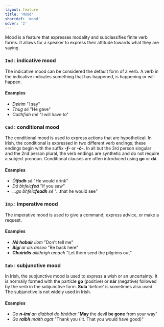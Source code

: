 ```yaml
---
layout: feature
title: 'Mood'
shortdef: 'mood'
udver: '2'
---
```


Mood is a feature that expresses modality and subclassifies finite verb forms. It allows for a speaker to express their attitude towards what they are saying.

### `Ind` : indicative mood

The indicative mood can be considered the default form of a verb. A verb in the indicative indicates something that has happened, is happening or will happen. 

#### Examples

* _Deirim_ "I say"
* _Thug sé_ "He gave"
* _Caithfidh mé_ "I will have to"

### `Cnd` : conditional mood

The conditional mood is used to express actions that are hypothetical. In Irish, the conditional is expressed in two different verb endings; these endings begin with the suffix _<b>-f-</b>_ or _<b>-ó-</b>_. In all but the 3rd person singular and the 2nd person plural, the verb endings are synthetic and do not require a subject pronoun. Conditional clauses are often introduced using <b>go</b> or <b>dá</b>.

#### Examples

* _Ól<b>fadh</b> sé_ "He would drink"
* _Dá bhfeic<b>feá</b>_ "If you saw"
* _...go bhfeic<b>feadh</b> sé_ "...that he would see"

### `Imp` : imperative mood

The imperative mood is used to give a command, express advice, or make a request. 

####  Examples

* _<b>Ná habair</b> liom_ "Don't tell me"
* _<b>Bígí</b> ar ais anseo_ "Be back here"
* _<b>Chuiridís</b> oilithrigh amach_ "Let them send the pilgrims out"

### `Sub` : subjunctive mood

In Irish, the subjunctive mood is used to express a wish or an uncertainty. It is normally formed with the particle <b>go</b> (positive) or <b>nár</b> (negative) followed by the verb in the subjunctive form. <b>Sula</b> 'before' is sometimes also used. The subjunctive is not widely used in Irish.

#### Examples

* _Go <b>n-imí</b> an diabhal do bhóthar_ "<b>May</b> the devil <b>be gone</b> from your way"
* _Go <b>raibh</b> maith agat_ "Thank you (lit. That you would have good)"
<!-- Interlanguage links updated Út zář 29 20:43:02 CEST 2020 -->
